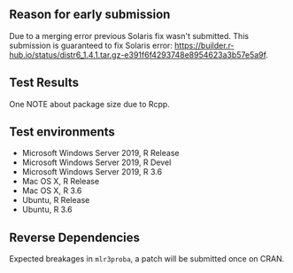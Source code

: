 ## Reason for early submission

Due to a merging error previous Solaris fix wasn't submitted. This submission is guaranteed to fix Solaris error: https://builder.r-hub.io/status/distr6_1.4.1.tar.gz-e391f6f4293748e8954623a3b57e5a9f.

## Test Results

One NOTE about package size due to Rcpp.

## Test environments

* Microsoft Windows Server 2019, R Release
* Microsoft Windows Server 2019, R Devel
* Microsoft Windows Server 2019, R 3.6
* Mac OS X, R Release
* Mac OS X, R 3.6
* Ubuntu, R Release
* Ubuntu, R 3.6

## Reverse Dependencies

Expected breakages in `mlr3proba`, a patch will be submitted once on CRAN.